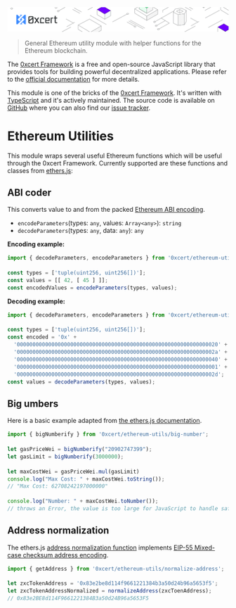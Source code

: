 <img src="../../assets/cover-sub.png" />

> General Ethereum utility module with helper functions for the Ethereum blockchain.

The [0xcert Framework](https://docs.0xcert.org) is a free and open-source JavaScript library that provides tools for building powerful decentralized applications. Please refer to the [official documentation](https://docs.0xcert.org) for more details.

This module is one of the bricks of the [0xcert Framework](https://docs.0xcert.org). It's written with [TypeScript](https://www.typescriptlang.org) and it's actively maintained. The source code is available on [GitHub](https://github.com/0xcert/framework) where you can also find our [issue tracker](https://github.com/0xcert/framework/issues).

# Ethereum Utilities

This module wraps several useful Ethereum functions which will be useful through the 0xcert Framework. Currently supported are these functions and classes from [ethers.js](https://github.com/ethers-io/ethers.js):

## ABI coder

This converts value to and from the packed [Ethereum ABI encoding](https://solidity.readthedocs.io/en/develop/abi-spec.html#formal-specification-of-the-encoding).

* `encodeParameters`(types: `any`, values: `Array<any>`): `string`
* `decodeParameters`(types: `any`, data: `any`): `any`

**Encoding example:**

```ts
import { decodeParameters, encodeParameters } from '0xcert/ethereum-utils/abi';

const types = ['tuple(uint256, uint256[])'];
const values = [[ 42, [ 45 ] ]];
const encodedValues = encodeParameters(types, values);
```

**Decoding example:**

```ts
import { decodeParameters, encodeParameters } from '0xcert/ethereum-utils/abi';

const types = ['tuple(uint256, uint256[])'];
const encoded = '0x' +
  '0000000000000000000000000000000000000000000000000000000000000020' +
  '000000000000000000000000000000000000000000000000000000000000002a' +
  '0000000000000000000000000000000000000000000000000000000000000040' +
  '0000000000000000000000000000000000000000000000000000000000000001' +
  '000000000000000000000000000000000000000000000000000000000000002d';
const values = decodeParameters(types, values);
```

## Big umbers

Here is a basic example adapted from [the ethers.js documentation](https://docs.ethers.io/ethers.js/html/api-utils.html?highlight=bignumberify#big-numbers).

```ts
import { bigNumberify } from '0xcert/ethereum-utils/big-number';

let gasPriceWei = bigNumberify("20902747399");
let gasLimit = bigNumberify(3000000);

let maxCostWei = gasPriceWei.mul(gasLimit)
console.log("Max Cost: " + maxCostWei.toString());
// "Max Cost: 62708242197000000"

console.log("Number: " + maxCostWei.toNumber());
// throws an Error, the value is too large for JavaScript to handle safely
```

## Address normalization

The ethers.js [address normalization function](https://docs.ethers.io/ethers.js/html/api-utils.html?highlight=getaddress#addresses) implements [EIP-55 Mixed-case checksum address encoding](https://eips.ethereum.org/EIPS/eip-55).


```ts
import { getAddress } from '0xcert/ethereum-utils/normalize-address';

let zxcTokenAddress = '0x83e2be8d114f9661221384b3a50d24b96a5653f5';
let zxcTokenAddressNormalized = normalizeAddress(zxcToenAddress);
// 0x83e2BE8d114F9661221384B3a50d24B96a5653F5
```